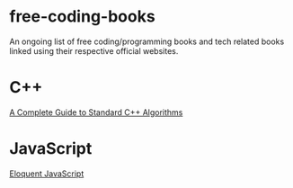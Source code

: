 # free-coding-books
An ongoing list of free coding/programming books and tech related books linked using their respective official websites.

# C++
[A Complete Guide to Standard C++ Algorithms](https://github.com/HappyCerberus/book-cpp-algorithms)
# JavaScript
[Eloquent JavaScript](https://eloquentjavascript.net/)


